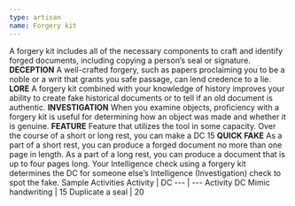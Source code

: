 ```yaml
---
type: artisan
name: Forgery kit
---
```

A forgery kit includes all of the necessary components to craft and identify forged documents, including copying a person’s seal or signature.
__DECEPTION__
A well-crafted forgery, such as papers proclaiming you to be a noble or a writ that grants you safe passage, can lend credence to a lie.
__LORE__
A forgery kit combined with your knowledge of history improves your ability to create fake historical documents or to tell if an old document is authentic.
__INVESTIGATION__
When you examine objects, proficiency with a forgery kit is useful for determining how an object was made and whether it is genuine.
__FEATURE__
Feature that utilizes the tool in some capacity.
Over the course of a short or long rest, you can make a DC 15
__QUICK FAKE__
As a part of a short rest, you can produce a forged document no more than one page in length. As a part of a long rest, you can produce a document that is up to four pages long. Your Intelligence check using a forgery kit determines the DC for someone else’s Intelligence (Investigation) check to spot the fake.
Sample Activities
Activity | DC
--- | ---
Activity	DC
Mimic handwriting | 15
Duplicate a seal | 20
